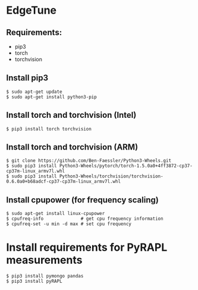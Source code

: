# EdgeTune

## Requirements:

- pip3
- torch
- torchvision

## Install pip3
```Shell
$ sudo apt-get update
$ sudo apt-get install python3-pip
```

## Install torch and torchvision (Intel)

```Shell
$ pip3 install torch torchvision 
```

## Install torch and torchvision (ARM)
```Shell
$ git clone https://github.com/Ben-Faessler/Python3-Wheels.git
$ sudo pip3 install Python3-Wheels/pytorch/torch-1.5.0a0+4ff3872-cp37-cp37m-linux_armv7l.whl
$ sudo pip3 install Python3-Wheels/torchvision/torchvision-0.6.0a0+b68adcf-cp37-cp37m-linux_armv7l.whl
```

## Install cpupower (for frequency scaling)

```Shell
$ sudo apt-get install linux-cpupower
$ cpufreq-info              # get cpu frequency information
$ cpufreq-set -u min -d max # set cpu frequency
```

# Install requirements for PyRAPL measurements

```Shell
$ pip3 install pymongo pandas
$ pip3 install pyRAPL
```
